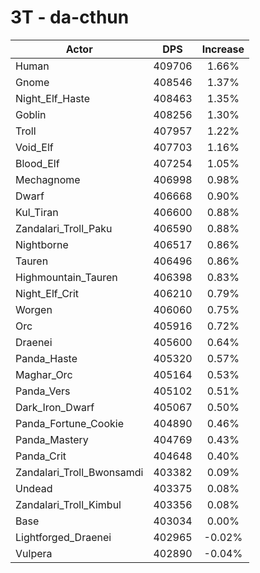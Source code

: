 # 3T - da-cthun
| Actor | DPS | Increase |
|---|:---:|:---:|
|Human|409706|1.66%|
|Gnome|408546|1.37%|
|Night_Elf_Haste|408463|1.35%|
|Goblin|408256|1.30%|
|Troll|407957|1.22%|
|Void_Elf|407703|1.16%|
|Blood_Elf|407254|1.05%|
|Mechagnome|406998|0.98%|
|Dwarf|406668|0.90%|
|Kul_Tiran|406600|0.88%|
|Zandalari_Troll_Paku|406590|0.88%|
|Nightborne|406517|0.86%|
|Tauren|406496|0.86%|
|Highmountain_Tauren|406398|0.83%|
|Night_Elf_Crit|406210|0.79%|
|Worgen|406060|0.75%|
|Orc|405916|0.72%|
|Draenei|405600|0.64%|
|Panda_Haste|405320|0.57%|
|Maghar_Orc|405164|0.53%|
|Panda_Vers|405102|0.51%|
|Dark_Iron_Dwarf|405067|0.50%|
|Panda_Fortune_Cookie|404890|0.46%|
|Panda_Mastery|404769|0.43%|
|Panda_Crit|404648|0.40%|
|Zandalari_Troll_Bwonsamdi|403382|0.09%|
|Undead|403375|0.08%|
|Zandalari_Troll_Kimbul|403356|0.08%|
|Base|403034|0.00%|
|Lightforged_Draenei|402965|-0.02%|
|Vulpera|402890|-0.04%|
